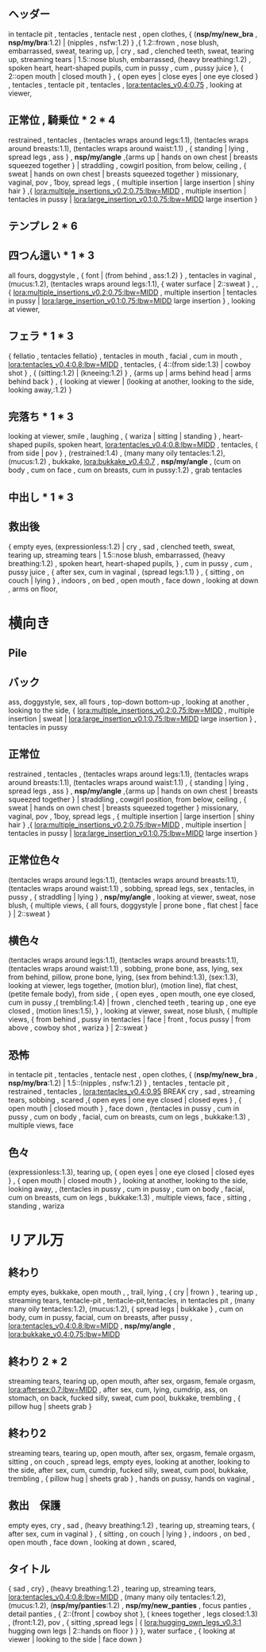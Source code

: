 
## ヘッダー
in tentacle pit , tentacles , tentacle nest , open clothes,  { (__nsp/my/new_bra__ , __nsp/my/bra__:1.2) | (nipples  , nsfw:1.2) } ,{ 1.2::frown , nose blush,  embarrassed,  sweat, tearing up,   |  cry , sad , clenched teeth,  sweat, tearing up,  streaming tears  | 1.5::nose blush,  embarrassed,  (heavy breathing:1.2) , spoken heart,  heart-shaped pupils,  cum in pussy , cum , pussy juice }, { 2::open mouth | closed mouth } , { open eyes | close eyes | one eye closed }  ,  tentacles , tentacle pit , tentacles , <lora:tentacles_v0.4:0.75>  , looking at viewer, 

## 正常位 , 騎乗位 * 2 * 4
restrained , tentacles , (tentacles wraps around legs:1.1), (tentacles wraps around breasts:1.1), (tentacles wraps around waist:1.1) , { standing  |  lying ,  spread legs ,  ass  } , __nsp/my/angle__ ,{arms up | hands on own chest  |  breasts squeezed together }   |  straddling , cowgirl position, from below,  ceiling  ,  { sweat | hands on own chest  |  breasts squeezed together } missionary, vaginal, pov ,  1boy,  spread legs , { multiple insertion | large insertion | shiny hair }  ,{  <lora:multiple_insertions_v0.2:0.75:lbw=MIDD> , multiple insertion | tentacles in pussy | <lora:large_insertion_v0.1:0.75:lbw=MIDD> large insertion }

 ## テンプレ 2 * 6
 <!-- (restrained:1.2) , { 1.5::frown , one eye closed  |  1.5::open mouth,   ,  trail ,  { sweat |  1.2::(empty eyes:1.2) } | (sexual ecstasy:1.3), orgasm ,  open eyes , in heat , seductive smile } ,  (heavy breathing:1.2) BREAK sobbing, <lora:tentacles_v0.4:1> , (many many oily tentacles:1.2), (mucus:1.2), (tentacle wraps around arms:1.1) ,  (tentacles wraps around legs:1.1), (tentacles wraps around breasts:1.1), (tentacles wraps around waist:1.1) , sobbing ,  { all fours,  doggystyle , { from behind | front }  |  spread legs , { front | from from above } | cowgirl position , squatting |  lying , missionary | 2::dynamic pose } BREAK{  { tentacles in vaginal  | 2::<lora:multiple_insertions_v0.2:0.7>  multiple insertions |  tentacles in vaginal ,  <lora:large_insertion_v0.1:0.7> large insertion } , {  pussy juice | 2::pussy  juice , (cum in pussy , after vaginal,  cum explosion:1.2) } , (trembling:1.3) } , __nsp/my/angle__ ,  water surface -->

## 四つん這い * 1 * 3
all fours,  doggystyle , { font |  (from behind , ass:1.2) } , tentacles in vaginal  ,  (mucus:1.2),   (tentacles wraps around legs:1.1), { water surface | 2::sweat } , ,{  <lora:multiple_insertions_v0.2:0.75:lbw=MIDD> , multiple insertion | tentacles in pussy | <lora:large_insertion_v0.1:0.75:lbw=MIDD> large insertion } ,  looking at viewer, 

## フェラ * 1 * 3

{ fellatio ,  tentacles fellatio}  , tentacles in mouth , facial ,  cum in mouth ,  <lora:tentacles_v0.4:0.8:lbw=MIDD> , tentacles,  { 4::(from side:1.3) |  cowboy shot  } ,  { (sitting:1.2) | (kneeing:1.2) }  ,  {arms up | arms behind head  | arms behind back }  , { looking at viewer |  (looking at another,  looking to the side,  looking away,:1.2) }


## 完落ち * 1 * 3
looking at viewer, smile , laughing ,   { wariza | sitting  | standing }  ,  heart-shaped pupils,  spoken heart,  <lora:tentacles_v0.4:0.8:lbw=MIDD> , tentacles,  { from side |  pov  } ,  (restrained:1.4)  , (many many oily tentacles:1.2), (mucus:1.2)  , bukkake, <lora:bukkake_v0.4:0.7> , __nsp/my/angle__  , (cum on body , cum on face , cum on breasts,  cum in pussy:1.2) , grab tentacles 

## 中出し * 1 * 3
<!-- (sexual ecstasy:1.3), open mouth ,  ,  trail  , { tearing up | sweat } , sweat,  (heavy breathing:1.2)  , { smile | frown | one eye closed }  , looking at viewer, spread legs,   empty eyes,  heart-shaped pupils,  spoken heart,  <lora:tentacles_v0.4:0.8:lbw=MIDD> , tentacles,  front  , (many many oily tentacles:1.2), (mucus:1.2) ,  <lora:cervix:1:lbw=MIDD> , cervix ,  clitoris , urethra , cum in pussy , cum explosion,   -->

## 救出後
{ empty eyes,  (expressionless:1.2)  |  cry , sad , clenched teeth,  sweat, tearing up,  streaming tears  | 1.5::nose blush,  embarrassed,  (heavy breathing:1.2) , spoken heart,  heart-shaped pupils,  } ,  cum in pussy , cum , pussy juice , { after sex,  cum in vaginal , (spread legs:1.1)  } , { sitting , on couch | lying }  , indoors , on bed , open mouth  , face down , looking at down , arms on floor, 


# 横向き

## Pile

## バック
 ass, doggystyle, sex, all fours ,  top-down bottom-up , looking at another , looking to the side, {  <lora:multiple_insertions_v0.2:0.75:lbw=MIDD> , multiple insertion | sweat | <lora:large_insertion_v0.1:0.75:lbw=MIDD> large insertion } , tentacles in pussy 

## 正常位
restrained , tentacles , (tentacles wraps around legs:1.1), (tentacles wraps around breasts:1.1), (tentacles wraps around waist:1.1) , { standing  |  lying ,  spread legs ,  ass  } , __nsp/my/angle__ ,{arms up | hands on own chest  |  breasts squeezed together }   |  straddling , cowgirl position, from below,  ceiling  ,  { sweat | hands on own chest  |  breasts squeezed together } missionary, vaginal, pov ,  1boy,  spread legs , { multiple insertion | large insertion | shiny hair }  ,{  <lora:multiple_insertions_v0.2:0.75:lbw=MIDD> , multiple insertion | tentacles in pussy | <lora:large_insertion_v0.1:0.75:lbw=MIDD> large insertion }

## 正常位色々
 (tentacles wraps around legs:1.1), (tentacles wraps around breasts:1.1), (tentacles wraps around waist:1.1) , sobbing, spread legs,  sex , tentacles,  in pussy , { straddling | lying } , __nsp/my/angle__ ,  looking at viewer,  sweat, nose blush,  {  multiple views, { all fours,  doggystyle | prone bone , flat chest   | face  }  | 2::sweat } 

## 横色々
 (tentacles wraps around legs:1.1), (tentacles wraps around breasts:1.1), (tentacles wraps around waist:1.1) , sobbing,   prone bone,  ass, lying, sex from behind, pillow, prone bone,  lying, (sex from behind:1.3), (sex:1.3), looking at viewer, legs together, (motion blur), (motion line), flat chest, (petite female body),  from side , { open eyes ,  open mouth,  one eye closed,   cum in pussy  ,( trembling:1.4) | frown , clenched teeth , tearing up , one eye closed , (motion lines:1.5),  } ,  looking at viewer,  sweat, nose blush, { multiple views, { from behind , pussy in tentacles  | face | front , focus pussy | from above , cowboy shot , wariza }  | 2::sweat } 

## 恐怖
in tentacle pit , tentacles , tentacle nest , open clothes,  { (__nsp/my/new_bra__ , __nsp/my/bra__:1.2) | 1.5::(nipples  , nsfw:1.2) } ,  tentacles , tentacle pit , restrained , tentacles , <lora:tentacles_v0.4:0.95> BREAK
 cry , sad , streaming tears,  sobbing , scared ,{ open eyes | one eye closed |  closed eyes } ,  { open mouth | closed mouth } ,   face down ,   (tentacles in pussy , cum in pussy , cum on body , facial,  cum on breasts,  cum on legs , bukkake:1.3)  , multiple views,  face 

 ## 色々
 (expressionless:1.3),  tearing up,  { open eyes | one eye closed |  closed eyes } ,  { open mouth | closed mouth } ,  looking at another,  looking to the side,  looking away,  ,   (tentacles in pussy , cum in pussy , cum on body , facial,  cum on breasts,  cum on legs , bukkake:1.3)  , multiple views,  face , sitting , standing , wariza 

# リアル万
<!-- { lying | sitting }  ,   heavy breathing,   spread legs , bottomless, , focus vaginal , detail vaginal , heavy breathing, open mouth, nose blush , panicking ,  pussy juice, cum in pussy, cum explosion, (trembling:1.4), (facial, bukkake, cum on body:1.3) , after vaginal, after sex, in classroom , fluorescent light ,  open mouth,   , closed mouth,  , (empty eyes:1.2),  (face down , looking at another:1.2),  in warehouse,  open clothes,  bra  <lora:newb_0.1:0.6> , perfect vaginal ,  focus crotch ,  open clothes,  nipples,  nsfw  , front , focus crotch ,( focus pussy:1.2) , { arms behind back | arms behind head  | hands on nipples }  , (trembling:1.4),  -->

## 終わり

empty eyes,  bukkake,  open mouth , ,  trail,   lying , { cry  | frown }  , tearing up  , streaming tears,    tentacle-pit , tentacle-pit,tentacles,  in tentacles pit , (many many oily tentacles:1.2), (mucus:1.2), { spread legs | bukkake } ,  cum on body,  cum in pussy,  facial,  cum on breasts, after pussy ,  <lora:tentacles_v0.4:0.8:lbw=MIDD> , __nsp/my/angle__ ,  <lora:bukkake_v0.4:0.75:lbw=MIDD>

## 終わり 2 * 2
streaming tears,  tearing up,  open mouth,  after sex,  orgasm,  female orgasm,  <lora:aftersex:0.7:lbw=MIDD> , after sex, cum, lying, cumdrip, ass, on stomach, on back, fucked silly, sweat, cum pool, bukkake, trembling , { pillow hug | sheets grab } 

## 終わり2
streaming tears,  tearing up,  open mouth,  after sex,  orgasm,  female orgasm,  sitting , on couch  ,  spread legs,  empty eyes,  looking at another,  looking to the side,  after sex, cum,  cumdrip, fucked silly, sweat, cum pool, bukkake, trembling , { pillow hug | sheets grab } , hands on pussy,  hands on vaginal , 

## 救出　保護

empty eyes, cry , sad  ,  (heavy breathing:1.2)  , tearing up,  streaming tears, { after sex,  cum in vaginal } , { sitting , on couch | lying }  , indoors , on bed , open mouth  , face down , looking at down , scared, 


## タイトル
{ sad , cry}  , (heavy breathing:1.2)  , tearing up,  streaming tears, <lora:tentacles_v0.4:0.8:lbw=MIDD> , (many many oily tentacles:1.2), (mucus:1.2), (__nsp/my/panties__:1.2) , __nsp/my/new_panties__ , focus panties , detail panties , { 2::{front | cowboy shot }, ( knees together , legs closed:1.3) , (front:1.2), pov , {  sitting ,spread legs |   { <lora:hugging_own_legs_v0.3:1> hugging own legs | 2::hands on floor } } },  water surface , { looking at viewer | looking to the side | face down } 